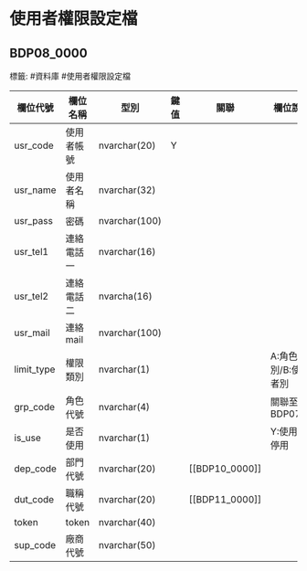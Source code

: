 # 使用者權限設定檔
## BDP08_0000 
標籤: #資料庫 #使用者權限設定檔



| 欄位代號     | 欄位名稱  | 型別     | 鍵值 | 關聯          | 欄位說明         |
| ----------- | --------- | -------- | --- | ------------ | ------------ |
| usr\_code   | 使用者帳號 | nvarchar(20)| Y  |             |              |
| usr\_name   | 使用者名稱 | nvarchar(32)|    |             |              |
| usr\_pass   | 密碼       | nvarchar(100) |    |             |              |
| usr\_tel1   | 連絡電話一  | nvarchar(16)|    |             |              |
| usr\_tel2   | 連絡電話二  | nvarcha(16) |    |             |              |
| usr\_mail   | 連絡mail    | nvarchar(100) |    |             |              |
| limit\_type | 權限類別    | nvarchar(1)  |    |             | A:角色別/B:使用者別  |
| grp\_code   | 角色代號   | nvarchar(4)  |    |             | 關聯至BDP070A        |      
| is\_use     | 是否使用   | nvarchar(1)  |    |             | Y:使用/N:停用         |
| dep\_code   | 部門代號   | nvarchar(20) |    | [[BDP10_0000]] |                   |
| dut\_code   | 職稱代號   | nvarchar(20) |    | [[BDP11_0000]] |                   |
| token       | token  | nvarchar(40)  |    |             |                     |
| sup\_code   | 廠商代號   | nvarchar(50) |    |             |                   |
